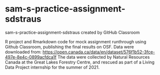 # sam-s-practice-assignment-sdstraus
sam-s-practice-assignment-sdstraus created by GitHub Classroom

R project and Rmarkdown code for mock assignment runthrough using Github Classroom, publishing the final results on OSF.
Data were downloaded from: https://open.canada.ca/data/en/dataset/576f1b52-3fce-497e-8e4c-0899acfdca1f
The data were collected by Natural Resources Canada at the Great Lakes Forestry Centre, and rescued as part of a Living Data Project internship for the summer of 2021.
